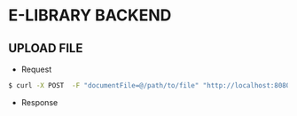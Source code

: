 # E-LIBRARY BACKEND

## UPLOAD FILE

- Request

```sh
$ curl -X POST  -F "documentFile=@/path/to/file" "http://localhost:8080/api/upload"
```

- Response

```json

```
